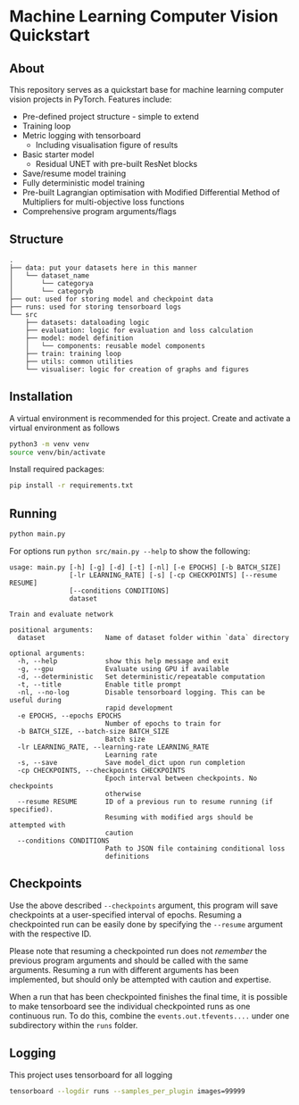 # Machine Learning Computer Vision Quickstart

## About

This repository serves as a quickstart base for machine learning computer vision projects in PyTorch.
Features include:
* Pre-defined project structure - simple to extend
* Training loop
* Metric logging with tensorboard
  * Including visualisation figure of results
* Basic starter model
  * Residual UNET with pre-built ResNet blocks
* Save/resume model training
* Fully deterministic model training
* Pre-built Lagrangian optimisation with Modified Differential Method of Multipliers for multi-objective loss functions
* Comprehensive program arguments/flags

## Structure
```
.
├── data: put your datasets here in this manner
│   └── dataset_name
│       └── categorya
│       └── categoryb
├── out: used for storing model and checkpoint data
├── runs: used for storing tensorboard logs
└── src
    ├── datasets: dataloading logic
    ├── evaluation: logic for evaluation and loss calculation
    ├── model: model definition
    │   └── components: reusable model components
    ├── train: training loop
    ├── utils: common utilities
    └── visualiser: logic for creation of graphs and figures
```


## Installation

A virtual environment is recommended for this project. Create and activate a virtual environment as follows
```bash
python3 -m venv venv
source venv/bin/activate
```
Install required packages:
```bash
pip install -r requirements.txt
```

## Running

```bash
python main.py
```

For options run `python src/main.py --help` to show the following:

```
usage: main.py [-h] [-g] [-d] [-t] [-nl] [-e EPOCHS] [-b BATCH_SIZE]
               [-lr LEARNING_RATE] [-s] [-cp CHECKPOINTS] [--resume RESUME]
               [--conditions CONDITIONS]
               dataset

Train and evaluate network

positional arguments:
  dataset               Name of dataset folder within `data` directory

optional arguments:
  -h, --help            show this help message and exit
  -g, --gpu             Evaluate using GPU if available
  -d, --deterministic   Set deterministic/repeatable computation
  -t, --title           Enable title prompt
  -nl, --no-log         Disable tensorboard logging. This can be useful during
                        rapid development
  -e EPOCHS, --epochs EPOCHS
                        Number of epochs to train for
  -b BATCH_SIZE, --batch-size BATCH_SIZE
                        Batch size
  -lr LEARNING_RATE, --learning-rate LEARNING_RATE
                        Learning rate
  -s, --save            Save model_dict upon run completion
  -cp CHECKPOINTS, --checkpoints CHECKPOINTS
                        Epoch interval between checkpoints. No checkpoints
                        otherwise
  --resume RESUME       ID of a previous run to resume running (if specified).
                        Resuming with modified args should be attempted with
                        caution
  --conditions CONDITIONS
                        Path to JSON file containing conditional loss
                        definitions
```

## Checkpoints

Use the above described `--checkpoints` argument, this program will save checkpoints at a user-specified interval of epochs.
Resuming a checkpointed run can be easily done by specifying the `--resume` argument with the respective ID.

Please note that resuming a checkpointed run does not *remember* the previous program arguments and should be called with the same arguments.
Resuming a run with different arguments has been implemented, but should only be attempted with caution and expertise.

When a run that has been checkpointed finishes the final time, it is possible to make tensorboard see the individual checkpointed runs as one continuous run.
To do this, combine the `events.out.tfevents....` under one subdirectory within the `runs` folder.

## Logging

This project uses tensorboard for all logging
```bash
tensorboard --logdir runs --samples_per_plugin images=99999
```
